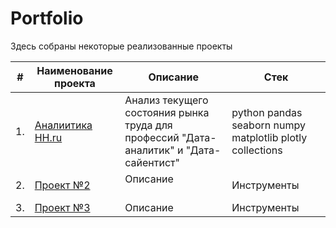 # Portfolio

Здесь собраны некоторые реализованные проекты

| #    | Наименование проекта                | Описание                                                     | Стек                                                         |
| ---- | ------------------------------------------------------------ | ------------------------------------------------------------ | ------------------------------------------------------------ |
| 1.   | [Аналиитика HH.ru](https://github.com/kirillsvot/main/tree/c17d846563f1f2698adcd6976deedca2d40d5d88/%D0%90%D0%BD%D0%B0%D0%BB%D0%B8%D1%82%D0%B8%D0%BA%D0%B0%20HH.ru) | Анализ текущего состояния рынка труда для профессий "Дата-аналитик" и "Дата-сайентист" | python pandas seaborn numpy matplotlib plotly collections      |
| 2.   | [Проект №2](https://github.com/aq2003/Portfolio/tree/main/Taxi%20Service) | Описание <br/>  <br/> | Инструменты |
| 3.   | [Проект №3](https://github.com/aq2003/Portfolio/tree/main/Analyzing%20Texts) | Описание             | Инструменты |
